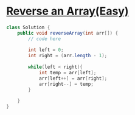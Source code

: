 # [Reverse an Array(Easy)](https://www.geeksforgeeks.org/batch/gfg-160-problems/track/arrays-gfg-160/problem/reverse-an-array)

```java
class Solution {
    public void reverseArray(int arr[]) {
        // code here
        
        int left = 0;
        int right = (arr.length - 1);
        
        while(left < right){
            int temp = arr[left];
            arr[left++] = arr[right];
            arr[right--] = temp;
        }
        
    }
}
```